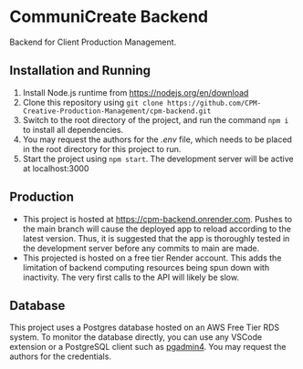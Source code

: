# CommuniCreate Backend

Backend for Client Production Management.

## Installation and Running

1. Install Node.js runtime from https://nodejs.org/en/download
2. Clone this repository using `git clone https://github.com/CPM-Creative-Production-Management/cpm-backend.git`
3. Switch to the root directory of the project, and run the command `npm i` to install all dependencies.
4. You may request the authors for the _.env_ file, which needs to be placed in the root directory for this project to run.
5. Start the project using `npm start`. The development server will be active at localhost:3000

## Production

- This project is hosted at https://cpm-backend.onrender.com. Pushes to the main branch will cause the deployed app to reload according to the latest version. Thus, it is suggested that the app is thoroughly tested in the development server before any commits to main are made.
- This projected is hosted on a free tier Render account. This adds the limitation of backend computing resources being spun down with inactivity. The very first calls to the API will likely be slow.

## Database

This project uses a Postgres database hosted on an AWS Free Tier RDS system. To monitor the database directly, you can use any VSCode extension or a PostgreSQL client such as [pgadmin4](https://www.pgadmin.org/download/). You may request the authors for the credentials.
